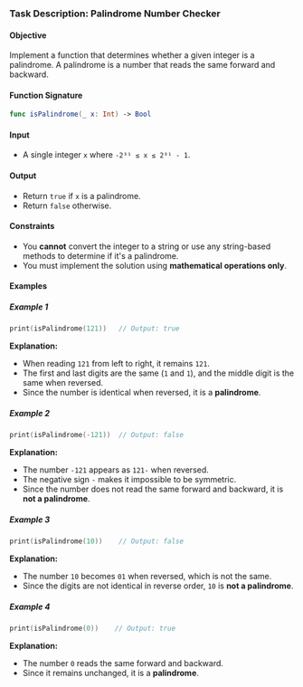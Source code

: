 ### **Task Description: Palindrome Number Checker**

#### **Objective**  
Implement a function that determines whether a given integer is a palindrome. A palindrome is a number that reads the same forward and backward.

#### **Function Signature**  
```swift
func isPalindrome(_ x: Int) -> Bool
```

#### **Input**  
- A single integer `x` where `-2³¹ ≤ x ≤ 2³¹ - 1`.

#### **Output**  
- Return `true` if `x` is a palindrome.  
- Return `false` otherwise.

#### **Constraints**  
- You **cannot** convert the integer to a string or use any string-based methods to determine if it's a palindrome.
- You must implement the solution using **mathematical operations only**.

#### **Examples**  

##### **Example 1**  
```swift
print(isPalindrome(121))   // Output: true
```
**Explanation:**  
- When reading `121` from left to right, it remains `121`.  
- The first and last digits are the same (`1` and `1`), and the middle digit is the same when reversed.  
- Since the number is identical when reversed, it is a **palindrome**.

##### **Example 2**  
```swift
print(isPalindrome(-121))  // Output: false
```
**Explanation:**  
- The number `-121` appears as `121-` when reversed.  
- The negative sign `-` makes it impossible to be symmetric.  
- Since the number does not read the same forward and backward, it is **not a palindrome**.

##### **Example 3**  
```swift
print(isPalindrome(10))    // Output: false
```
**Explanation:**  
- The number `10` becomes `01` when reversed, which is not the same.  
- Since the digits are not identical in reverse order, `10` is **not a palindrome**.

##### **Example 4**  
```swift
print(isPalindrome(0))    // Output: true
```
**Explanation:**  
- The number `0` reads the same forward and backward.  
- Since it remains unchanged, it is a **palindrome**.
